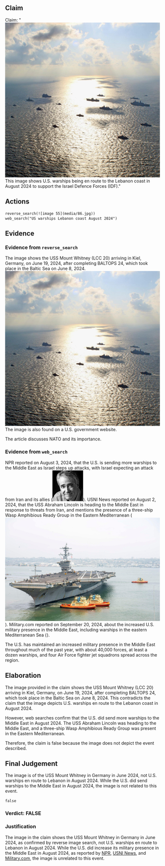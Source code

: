 ## Claim
Claim: "![image 55](media/86.jpg) This image shows U.S. warships being en route to the Lebanon coast in August 2024 to support the Israel Defence Forces (IDF)."

## Actions
```
reverse_search(![image 55](media/86.jpg))
web_search("US warships Lebanon coast August 2024")
```

## Evidence
### Evidence from `reverse_search`
The image shows the USS Mount Whitney (LCC 20) arriving in Kiel, Germany, on June 19, 2024, after completing BALTOPS 24, which took place in the Baltic Sea on June 8, 2024. ![image 55](media/86.jpg) The image is also found on a U.S. government website.

The article discusses NATO and its importance.


### Evidence from `web_search`
NPR reported on August 3, 2024, that the U.S. is sending more warships to the Middle East as Israel steps up attacks, with Israel expecting an attack from Iran and its allies (![image 8996](media/2025-08-30_00-22-1756513323-901835.jpg)). USNI News reported on August 2, 2024, that the USS Abraham Lincoln is heading to the Middle East in response to threats from Iran, and mentions the presence of a three-ship Wasp Amphibious Ready Group in the Eastern Mediterranean (![image 8999](media/2025-08-30_00-22-1756513333-073992.jpg)). Military.com reported on September 20, 2024, about the increased U.S. military presence in the Middle East, including warships in the eastern Mediterranean Sea (![image 9009](media/2025-08-30_00-22-1756513354-558851.jpg)).

The U.S. has maintained an increased military presence in the Middle East throughout much of the past year, with about 40,000 forces, at least a dozen warships, and four Air Force fighter jet squadrons spread across the region.


## Elaboration
The image provided in the claim shows the USS Mount Whitney (LCC 20) arriving in Kiel, Germany, on June 19, 2024, after completing BALTOPS 24, which took place in the Baltic Sea on June 8, 2024. This contradicts the claim that the image depicts U.S. warships en route to the Lebanon coast in August 2024.

However, web searches confirm that the U.S. did send more warships to the Middle East in August 2024. The USS Abraham Lincoln was heading to the Middle East, and a three-ship Wasp Amphibious Ready Group was present in the Eastern Mediterranean.

Therefore, the claim is false because the image does not depict the event described.


## Final Judgement
The image is of the USS Mount Whitney in Germany in June 2024, not U.S. warships en route to Lebanon in August 2024. While the U.S. did send warships to the Middle East in August 2024, the image is not related to this event.

`false`

### Verdict: FALSE

### Justification
The image in the claim shows the USS Mount Whitney in Germany in June 2024, as confirmed by reverse image search, not U.S. warships en route to Lebanon in August 2024. While the U.S. did increase its military presence in the Middle East in August 2024, as reported by [NPR](https://www.npr.org/), [USNI News](https://news.usni.org/), and [Military.com](https://www.military.com/), the image is unrelated to this event.
